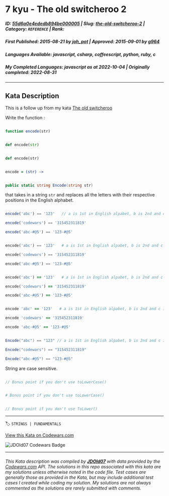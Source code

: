 # 7 kyu - The old switcheroo 2

##### **ID**: [55d6a0e4ededb894be000005](https://www.codewars.com/kata/55d6a0e4ededb894be000005) | **Slug**: [the-old-switcheroo-2](https://www.codewars.com/kata/55d6a0e4ededb894be000005) | **Category**: `REFERENCE` | **Rank**: <span style="color:white">7 kyu</span>

##### **First Published**: 2015-08-21 ***by*** [joh_pot](https://www.codewars.com/users/joh_pot) | **Approved**: 2015-09-01 ***by*** [g964](https://www.codewars.com/users/g964)

##### **Languages Available**: javascript, csharp, coffeescript, python, ruby, c

##### **My Completed Languages**: javascript ***as at*** 2022-10-04 | **Originally completed**: 2022-08-31

---

## Kata Description


This is a follow up from my kata <a href='http://www.codewars.com/kata/55d410c492e6ed767000004f'>The old switcheroo</a>







Write the function :

```javascript

function encode(str)

```

```python

def encode(str)

```

```ruby

def encode(str)

```

```coffeescript

encode = (str) ->

```

```csharp

public static string Encode(string str)

```

that takes in a string ```str``` and replaces all the letters with their respective positions in the English alphabet.<br/>



```javascript

encode('abc') == '123'   // a is 1st in English alpabet, b is 2nd and c is 3rd

encode('codewars') == '315452311819'

encode('abc-#@5') == '123-#@5'

```

```python

encode('abc') == '123'   # a is 1st in English alpabet, b is 2nd and c is 3rd

encode('codewars') == '315452311819'

encode('abc-#@5') == '123-#@5'

```

```ruby

encode('abc') == '123'   # a is 1st in English alpabet, b is 2nd and c is 3rd

encode('codewars') == '315452311819'

encode('abc-#@5') == '123-#@5'

```

```coffeescript

encode 'abc' == '123'   # a is 1st in English alpabet, b is 2nd and c is 3rd

encode 'codewars' == '315452311819'

encode 'abc-#@5' == '123-#@5'

```

```csharp

Encode("abc") == "123" // a is 1st in English alpabet, b is 2nd and c is 3rd

Encode("codewars") == "315452311819"

Encode("abc-#@5") == "123-#@5"

```

String are case sensitive.

```javascript

// Bonus point if you don't use toLowerCase()

```

```coffeescript

# Bonus point if you don't use toLowerCase()

```

```csharp

// Bonus point if you don't use ToLower()

```





---


🏷 `STRINGS | FUNDAMENTALS`


[View this Kata on Codewars.com](https://www.codewars.com/kata/55d6a0e4ededb894be000005)

![](https://www.codewars.com/users/jdold07/badges/large "JDOld07 Codewars Badge")

---

###### *This Kata description was compiled by [**JDOld07**](https://tpstech.dev) with data provided by the [Codewars.com](https://www.codewars.com) API.  The solutions in this repo associated with this kata are my solutions unless otherwise noted in the code file.  Test cases are generally those as provided in the Kata, but may include additional test cases I created while coding my solution.  My solutions are not always commented as the solutions are rarely submitted with comments.*
